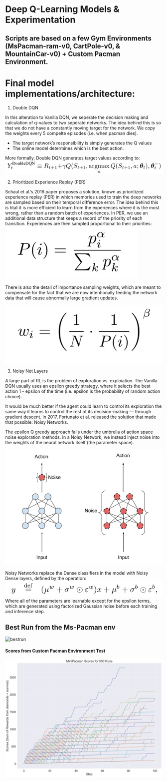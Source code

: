 # Deep Q-Learning Models & Experimentation

## Scripts are based on a few Gym Environments (MsPacman-ram-v0, CartPole-v0, & MountainCar-v0) + Custom Pacman Environment.


# Final model implementations/architecture:

1. Double DQN

In this alteration to Vanilla DQN, we seperate the decision making and calculation of q-values to two seperate networks. The idea behind this is so that we do not have a constantly moving target for the network. We copy the weights every 5 compelte episodes (i.e. when pacman dies).
- The target network’s responsibility is simply generates the Q values
- The online model determines which is the best action.

More formally, Double DQN generates target values according to:
![DQN2](images/doubleQN.jpg)

2. Prioritized Experience Replay (PER)

Schaul et al.’s 2016 paper proposes a solution, known as prioritized experience replay (PER) in which memories used to train the deep networks are sampled based on their temporal difference error. The idea behind this is htat it is more efficient to learn from the experiences where it is the most wrong, rather than a random batch of experiences.  In PER, we use an additional data structure that keeps a record of the priority of each transition. Experiences are then sampled proportional to their priorities:
![PER1](images/PER_eq.jpg)

There is also the detail of importance sampling weights, which are meant to compensate for the fact that we are now intentionally feeding the network data that will cause abnormally large gradient updates.

![PER2](images/PER_eq2.jpg)

3. Noisy Net Layers

A large part of RL is the problem of exploration vs. exploiation. The Vanilla DQN usually uses an epsilon greedy strategy, where it selects the best action 1 - epsilon of the time (i.e. epsilon is the probability of random action choice).

It would be much better if the agent could learn to control its exploration the same way it learns to control the rest of its decision-making — through gradient descent. In 2017, Fortunato et al. released the solution that made that possible: Noisy Networks.

The epsilon Q greedy approach falls under the umbrella of action space noise exploration methods. In a Noisy Network, we instead inject noise into the weights of the neural network itself (the parameter space).

![NN1](images/NoisyNets.jpg)

Noisy Networks replace the Dense classifiers in the model with Noisy Dense layers, defined by the operation:
![NN2](images/NoisyNets2.jpg)
Where all of the parameters are learnable except for the epsilon terms, which are generated using factorized Gaussian noise before each training and inference step.


 ## Best Run from the Ms-Pacman env
 
![bestrun](images/best_run_gif.gif)
 
#### Scores from Custom Pacman Environment Test
![image](minipacman_test/images/test_scores.png)
